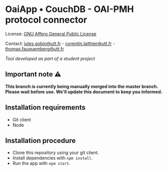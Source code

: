 OaiApp • CouchDB - OAI-PMH protocol connector
====================================================

License: [GNU Affero General Public License](http://www.gnu.org/licenses/agpl.html)

Contact: <jules.gobin@utt.fr> - <corentin.laithier@utt.fr> - <thomas.fauquemberg@utt.fr>

*Tool developed as part of a student project*

Important note :warning: 
------------------------

**This branch is currently being manually merged into the master branch. Please wait before use. We'll update this document to keep you informed.**

Installation requirements
-------------------------

- Git client
- Node

Installation procedure
----------------------

- Clone this repository using your git client. 
- Install dependencies with `npm install`.
- Run the app with `npm start`.

